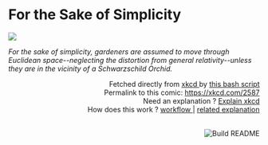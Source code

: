 # <b>For the Sake of Simplicity</b>

[![](https://imgs.xkcd.com/comics/for_the_sake_of_simplicity.png)](https://xkcd.com/2587)

<i>For the sake of simplicity, gardeners are assumed to move through Euclidean space--neglecting the distortion from general relativity--unless they are in the vicinity of a Schwarzschild Orchid.</i>

<div align="right">
  Fetched directly from
  <a href="https://xkcd.com">
    xkcd
  </a>
  by
  <a href="https://github.com/Vanille-N/Vanille-N/blob/master/fetch">
    this bash script
  </a>
</div>
<div align="right">
  Permalink to this comic:
  <a href="https://xkcd.com/2587">
    https://xkcd.com/2587
  </a>
</div>
<div align="right">
  Need an explanation ?
  <a href="https://www.explainxkcd.com/wiki/index.php/2587">
    Explain xkcd
  </a>
</div>
<div align="right">
  How does this work ?
  <a href="https://github.com/Vanille-N/Vanille-N/blob/master/.github/workflows/build.yml">
    workflow
  </a>
  |
  <a href="https://simonwillison.net/2020/Jul/10/self-updating-profile-readme/">
    related explanation
  </a>
</div><br>

<a href="https://github.com/Vanille-N/Vanille-N/actions"><img src="https://github.com/Vanille-N/Vanille-N/workflows/Build%20README/badge.svg" align="right" alt="Build README"></a>
